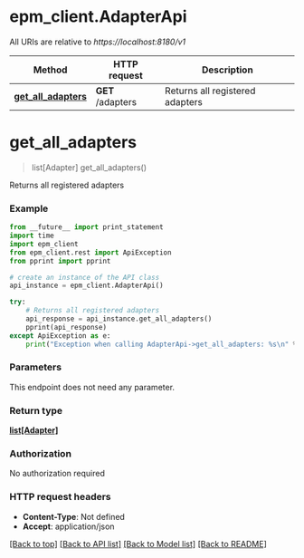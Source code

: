 # epm_client.AdapterApi

All URIs are relative to *https://localhost:8180/v1*

Method | HTTP request | Description
------------- | ------------- | -------------
[**get_all_adapters**](AdapterApi.md#get_all_adapters) | **GET** /adapters | Returns all registered adapters


# **get_all_adapters**
> list[Adapter] get_all_adapters()

Returns all registered adapters

### Example 
```python
from __future__ import print_statement
import time
import epm_client
from epm_client.rest import ApiException
from pprint import pprint

# create an instance of the API class
api_instance = epm_client.AdapterApi()

try: 
    # Returns all registered adapters
    api_response = api_instance.get_all_adapters()
    pprint(api_response)
except ApiException as e:
    print("Exception when calling AdapterApi->get_all_adapters: %s\n" % e)
```

### Parameters
This endpoint does not need any parameter.

### Return type

[**list[Adapter]**](Adapter.md)

### Authorization

No authorization required

### HTTP request headers

 - **Content-Type**: Not defined
 - **Accept**: application/json

[[Back to top]](#) [[Back to API list]](../README.md#documentation-for-api-endpoints) [[Back to Model list]](../README.md#documentation-for-models) [[Back to README]](../README.md)

